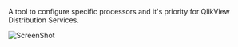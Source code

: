 A tool to configure specific processors and it's priority for QlikView Distribution Services.

![ScreenShot](https://raw.github.com/braathen/qv-affinity-configurator/master/Images/screenshot.png)
